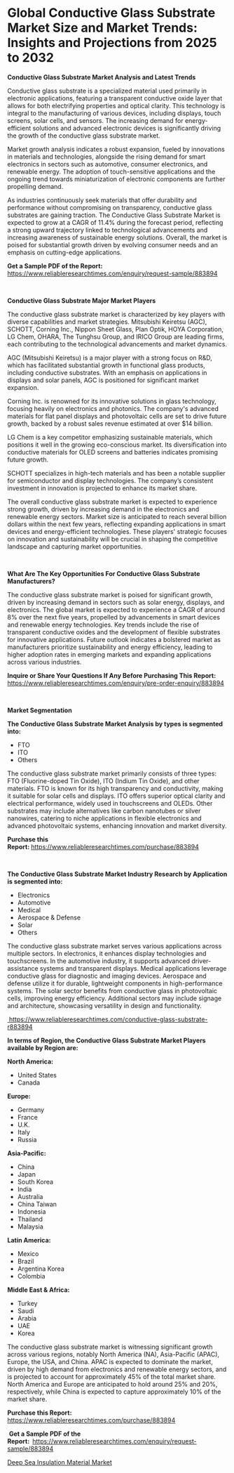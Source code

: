 <p><h1>Global Conductive Glass Substrate Market Size and Market Trends: Insights and Projections from 2025 to 2032</h1></p><p><strong>Conductive Glass Substrate Market Analysis and Latest Trends</strong></p>
<p><p>Conductive glass substrate is a specialized material used primarily in electronic applications, featuring a transparent conductive oxide layer that allows for both electrifying properties and optical clarity. This technology is integral to the manufacturing of various devices, including displays, touch screens, solar cells, and sensors. The increasing demand for energy-efficient solutions and advanced electronic devices is significantly driving the growth of the conductive glass substrate market.</p><p>Market growth analysis indicates a robust expansion, fueled by innovations in materials and technologies, alongside the rising demand for smart electronics in sectors such as automotive, consumer electronics, and renewable energy. The adoption of touch-sensitive applications and the ongoing trend towards miniaturization of electronic components are further propelling demand. </p><p>As industries continuously seek materials that offer durability and performance without compromising on transparency, conductive glass substrates are gaining traction. The Conductive Glass Substrate Market is expected to grow at a CAGR of 11.4% during the forecast period, reflecting a strong upward trajectory linked to technological advancements and increasing awareness of sustainable energy solutions. Overall, the market is poised for substantial growth driven by evolving consumer needs and an emphasis on cutting-edge applications.</p></p>
<p><strong>Get a Sample PDF of the Report:&nbsp;</strong> <a href="https://www.reliableresearchtimes.com/enquiry/request-sample/883894?utm_campaign=2240&utm_medium=2&utm_source=Github&utm_content=ia&utm_term=01022025&utm_id=conductive-glass-substrate">https://www.reliableresearchtimes.com/enquiry/request-sample/883894</a></p>
<p>&nbsp;</p>
<p><strong>Conductive Glass Substrate Major Market Players</strong></p>
<p><p>The conductive glass substrate market is characterized by key players with diverse capabilities and market strategies. Mitsubishi Keiretsu (AGC), SCHOTT, Corning Inc., Nippon Sheet Glass, Plan Optik, HOYA Corporation, LG Chem, OHARA, The Tunghsu Group, and IRICO Group are leading firms, each contributing to the technological advancements and market dynamics.</p><p>AGC (Mitsubishi Keiretsu) is a major player with a strong focus on R&D, which has facilitated substantial growth in functional glass products, including conductive substrates. With an emphasis on applications in displays and solar panels, AGC is positioned for significant market expansion. </p><p>Corning Inc. is renowned for its innovative solutions in glass technology, focusing heavily on electronics and photonics. The company's advanced materials for flat panel displays and photovoltaic cells are set to drive future growth, backed by a robust sales revenue estimated at over $14 billion.</p><p>LG Chem is a key competitor emphasizing sustainable materials, which positions it well in the growing eco-conscious market. Its diversification into conductive materials for OLED screens and batteries indicates promising future growth.</p><p>SCHOTT specializes in high-tech materials and has been a notable supplier for semiconductor and display technologies. The company’s consistent investment in innovation is projected to enhance its market share.</p><p>The overall conductive glass substrate market is expected to experience strong growth, driven by increasing demand in the electronics and renewable energy sectors. Market size is anticipated to reach several billion dollars within the next few years, reflecting expanding applications in smart devices and energy-efficient technologies. These players' strategic focuses on innovation and sustainability will be crucial in shaping the competitive landscape and capturing market opportunities.</p></p>
<p>&nbsp;</p>
<p><strong>What Are The Key Opportunities For Conductive Glass Substrate Manufacturers?</strong></p>
<p><p>The conductive glass substrate market is poised for significant growth, driven by increasing demand in sectors such as solar energy, displays, and electronics. The global market is expected to experience a CAGR of around 8% over the next five years, propelled by advancements in smart devices and renewable energy technologies. Key trends include the rise of transparent conductive oxides and the development of flexible substrates for innovative applications. Future outlook indicates a bolstered market as manufacturers prioritize sustainability and energy efficiency, leading to higher adoption rates in emerging markets and expanding applications across various industries.</p></p>
<p><strong>Inquire or Share Your Questions If Any Before Purchasing This Report:</strong> <a href="https://www.reliableresearchtimes.com/enquiry/pre-order-enquiry/883894?utm_campaign=2240&utm_medium=2&utm_source=Github&utm_content=ia&utm_term=01022025&utm_id=conductive-glass-substrate">https://www.reliableresearchtimes.com/enquiry/pre-order-enquiry/883894</a></p>
<p>&nbsp;</p>
<p><strong>Market Segmentation</strong></p>
<p><strong>The Conductive Glass Substrate Market Analysis by types is segmented into:</strong></p>
<p><ul><li>FTO</li><li>ITO</li><li>Others</li></ul></p>
<p><p>The conductive glass substrate market primarily consists of three types: FTO (Fluorine-doped Tin Oxide), ITO (Indium Tin Oxide), and other materials. FTO is known for its high transparency and conductivity, making it suitable for solar cells and displays. ITO offers superior optical clarity and electrical performance, widely used in touchscreens and OLEDs. Other substrates may include alternatives like carbon nanotubes or silver nanowires, catering to niche applications in flexible electronics and advanced photovoltaic systems, enhancing innovation and market diversity.</p></p>
<p><strong>Purchase this Report:&nbsp;</strong><a href="https://www.reliableresearchtimes.com/purchase/883894?utm_campaign=2240&utm_medium=2&utm_source=Github&utm_content=ia&utm_term=01022025&utm_id=conductive-glass-substrate">https://www.reliableresearchtimes.com/purchase/883894</a></p>
<p>&nbsp;</p>
<p><strong>The Conductive Glass Substrate Market Industry Research by Application is segmented into:</strong></p>
<p><ul><li>Electronics</li><li>Automotive</li><li>Medical</li><li>Aerospace & Defense</li><li>Solar</li><li>Others</li></ul></p>
<p><p>The conductive glass substrate market serves various applications across multiple sectors. In electronics, it enhances display technologies and touchscreens. In the automotive industry, it supports advanced driver-assistance systems and transparent displays. Medical applications leverage conductive glass for diagnostic and imaging devices. Aerospace and defense utilize it for durable, lightweight components in high-performance systems. The solar sector benefits from conductive glass in photovoltaic cells, improving energy efficiency. Additional sectors may include signage and architecture, showcasing versatility in design and functionality.</p></p>
<p><a href="https://www.reliableresearchtimes.com/conductive-glass-substrate-r883894?utm_campaign=2240&utm_medium=2&utm_source=Github&utm_content=ia&utm_term=01022025&utm_id=conductive-glass-substrate">&nbsp;https://www.reliableresearchtimes.com/conductive-glass-substrate-r883894</a></p>
<p><strong>In terms of Region, the Conductive Glass Substrate Market Players available by Region are:</strong></p>
<p>
    <p> <strong> North America: </strong>
        <ul>
            <li>United States</li>
            <li>Canada</li>
        </ul>
        </p> 
    <p> <strong> Europe: </strong>
        <ul>
            <li>Germany</li>
            <li>France</li>
            <li>U.K.</li>
            <li>Italy</li>
            <li>Russia</li>
        </ul>
        </p> 
    <p> <strong> Asia-Pacific: </strong>
        <ul>
            <li>China</li>
            <li>Japan</li>
            <li>South Korea</li>
            <li>India</li>
            <li>Australia</li>
            <li>China Taiwan</li>
            <li>Indonesia</li>
            <li>Thailand</li>
            <li>Malaysia</li>
        </ul>
        </p> 
    <p> <strong> Latin America: </strong>
        <ul>
            <li>Mexico</li>
            <li>Brazil</li>
            <li>Argentina Korea</li>
            <li>Colombia</li>
        </ul>
        </p> 
    <p> <strong> Middle East & Africa: </strong>
        <ul>
            <li>Turkey</li>
            <li>Saudi</li>
            <li>Arabia</li>
            <li>UAE</li>
            <li>Korea</li>
        </ul>
    </p>
    </p>
<p><p>The conductive glass substrate market is witnessing significant growth across various regions, notably North America (NA), Asia-Pacific (APAC), Europe, the USA, and China. APAC is expected to dominate the market, driven by high demand from electronics and renewable energy sectors, and is projected to account for approximately 45% of the total market share. North America and Europe are anticipated to hold around 25% and 20%, respectively, while China is expected to capture approximately 10% of the market share.</p></p>
<p><strong>Purchase this Report: </strong><a href="https://www.reliableresearchtimes.com/purchase/883894?utm_campaign=2240&utm_medium=2&utm_source=Github&utm_content=ia&utm_term=01022025&utm_id=conductive-glass-substrate">https://www.reliableresearchtimes.com/purchase/883894</a></p>
<p>&nbsp;<strong>Get a Sample PDF of the Report:&nbsp;&nbsp;</strong><a href="https://www.reliableresearchtimes.com/enquiry/request-sample/883894?utm_campaign=2240&utm_medium=2&utm_source=Github&utm_content=ia&utm_term=01022025&utm_id=conductive-glass-substrate">https://www.reliableresearchtimes.com/enquiry/request-sample/883894</a></p>
<p><strong></strong></p>
<p><p><a href="https://github.com/stillsfloria19981/Market-Research-Report-List-1/blob/main/deep-sea-insulation-material-market.md?utm_campaign=2240&utm_medium=2&utm_source=Github&utm_content=ia&utm_term=01022025&utm_id=conductive-glass-substrate">Deep Sea Insulation Material Market</a></p></p>